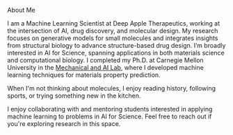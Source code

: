 About Me

I am a Machine Learning Scientist at Deep Apple Therapeutics, working at the intersection of AI, drug discovery, and molecular design. My research focuses on generative models for small molecules and integrates insights from structural biology to advance structure-based drug design. I’m broadly interested in AI for Science, spanning applications in both materials science and computational biology. I completed my Ph.D. at Carnegie Mellon University in the [Mechanical and AI Lab](https://sites.google.com/view/barati), where I developed machine learning techniques for materials property prediction.

When I'm not thinking about molecules, I enjoy reading history, following sports, or trying something new in the kitchen.

I enjoy collaborating with and mentoring students interested in applying machine learning to problems in AI for Science. Feel free to reach out if you're exploring research in this space.
